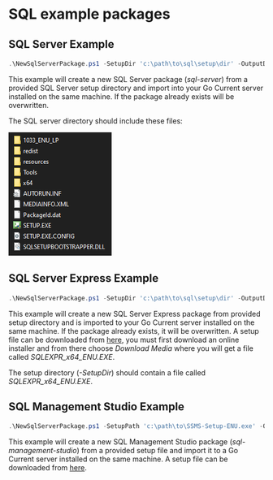 # SQL example packages

## SQL Server Example

```powershell
.\NewSqlServerPackage.ps1 -SetupDir 'c:\path\to\sql\setup\dir' -OutputDir 'c:\path\to\package\output\dir' -Force -Import
```

This example will create a new SQL Server package (*sql-server*) from a provided SQL Server setup directory and import into your Go Current server installed on the same machine. If the package already exists will be overwritten.

The SQL server directory should include these files:

![SQL Server directory](./images/sql-server-setup.png)

## SQL Server Express Example

```powershell
.\NewSqlServerPackage.ps1 -SetupDir 'c:\path\to\sql\setup\dir' -OutputDir 'c:\path\to\package\output\dir' -Force -Import -Edition 'Express'
```

This example will create a new SQL Server Express package from provided setup directory and is imported to your Go Current server installed on the same machine. If the package already exists, it will be overwritten.
A setup file can be downloaded from [here](https://www.microsoft.com/en-us/sql-server/sql-server-editions-express), you must first download an online installer and from there choose *Download Media* where you will get a file called *SQLEXPR_x64_ENU.EXE*.

The setup directory (*-SetupDir*) should contain a file called *SQLEXPR_x64_ENU.EXE*.

## SQL Management Studio Example

```powershell
.\NewSqlServerPackage.ps1 -SetupPath 'c:\path\to\SSMS-Setup-ENU.exe' -OutputDir 'c:\path\to\package\output\dir' -Force -Server 'localhost' -Port 16652
```

This example will create a new SQL Management Studio package (*sql-management-studio*) from a provided setup file and import it to a Go Current server installed on the same machine. 
A setup file can be downloaded from [here](https://docs.microsoft.com/en-us/sql/ssms/download-sql-server-management-studio-ssms).
